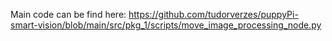 Main code can be find here:
https://github.com/tudorverzes/puppyPi-smart-vision/blob/main/src/pkg_1/scripts/move_image_processing_node.py
